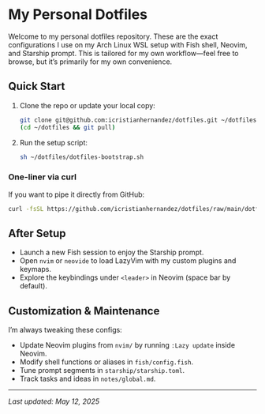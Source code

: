 # My Personal Dotfiles

Welcome to my personal dotfiles repository. These are the exact configurations I use on my Arch Linux WSL setup with Fish shell, Neovim, and Starship prompt. This is tailored for my own workflow—feel free to browse, but it’s primarily for my own convenience.

## Quick Start

1. Clone the repo or update your local copy:

   ```bash
   git clone git@github.com:icristianhernandez/dotfiles.git ~/dotfiles || \
   (cd ~/dotfiles && git pull)
   ```

2. Run the setup script:

   ```bash
   sh ~/dotfiles/dotfiles-bootstrap.sh
   ```

### One-liner via curl

If you want to pipe it directly from GitHub:

```bash
curl -fsSL https://github.com/icristianhernandez/dotfiles/raw/main/dotfiles-bootstrap.sh | bash
```

## After Setup

- Launch a new Fish session to enjoy the Starship prompt.
- Open `nvim` or `neovide` to load LazyVim with my custom plugins and keymaps.
- Explore the keybindings under `<leader>` in Neovim (space bar by default).

## Customization & Maintenance

I’m always tweaking these configs:

- Update Neovim plugins from `nvim/` by running `:Lazy update` inside Neovim.
- Modify shell functions or aliases in `fish/config.fish`.
- Tune prompt segments in `starship/starship.toml`.
- Track tasks and ideas in `notes/global.md`.

---

*Last updated: May 12, 2025*
